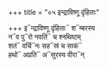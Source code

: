+++
title = "०५ इन्द्राविष्णू दृंहिताः"

+++
इ᳓न्द्राविष्णू दृंहिताः᳓ श᳓म्बरस्य  
न᳓व पु᳓रो नवतिं᳓ च श्नथिष्टम्  
शतं᳓ वर्चि᳓नः सह᳓स्रं च साकं᳓  
हथो᳓ अप्रति᳓ अ᳓सुरस्य वीरा᳓न्